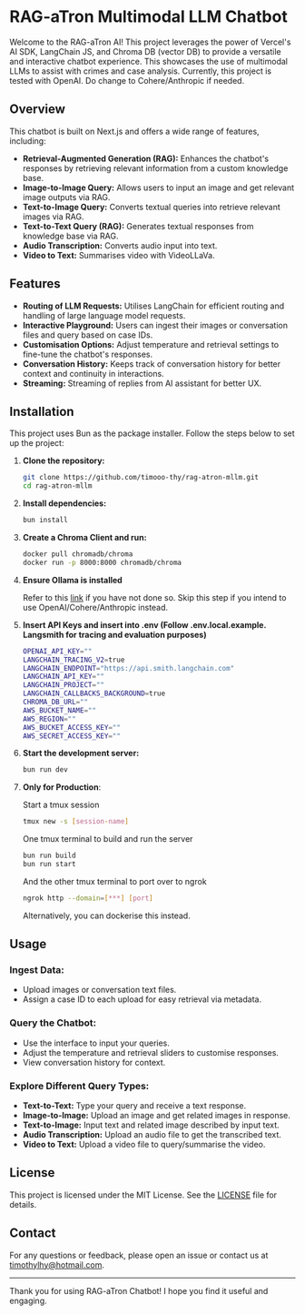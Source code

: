 # RAG-aTron Multimodal LLM Chatbot

Welcome to the RAG-aTron AI! This project leverages the power of Vercel's AI SDK, LangChain JS, and Chroma DB (vector DB) to provide a versatile and interactive chatbot experience. This showcases the use of multimodal LLMs to assist with crimes and case analysis.
Currently, this project is tested with OpenAI. Do change to Cohere/Anthropic if needed.

## Overview

This chatbot is built on Next.js and offers a wide range of features, including:

- **Retrieval-Augmented Generation (RAG):** Enhances the chatbot's responses by retrieving relevant information from a custom knowledge base.
- **Image-to-Image Query:** Allows users to input an image and get relevant image outputs via RAG.
- **Text-to-Image Query:** Converts textual queries into retrieve relevant images via RAG.
- **Text-to-Text Query (RAG):** Generates textual responses from knowledge base via RAG.
- **Audio Transcription:** Converts audio input into text.
- **Video to Text:** Summarises video with VideoLLaVa.

## Features

- **Routing of LLM Requests:** Utilises LangChain for efficient routing and handling of large language model requests.
- **Interactive Playground:** Users can ingest their images or conversation files and query based on case IDs.
- **Customisation Options:** Adjust temperature and retrieval settings to fine-tune the chatbot's responses.
- **Conversation History:** Keeps track of conversation history for better context and continuity in interactions.
- **Streaming:** Streaming of replies from AI assistant for better UX.

## Installation

This project uses Bun as the package installer. Follow the steps below to set up the project:

1. **Clone the repository:**

   ```bash
   git clone https://github.com/timooo-thy/rag-atron-mllm.git
   cd rag-atron-mllm
   ```

2. **Install dependencies:**

   ```bash
   bun install
   ```

3. **Create a Chroma Client and run:**

   ```bash
   docker pull chromadb/chroma
   docker run -p 8000:8000 chromadb/chroma
   ```

4. **Ensure Ollama is installed**

   Refer to this [link](https://github.com/ollama/ollama) if you have not done so. Skip this step if you intend to use OpenAI/Cohere/Anthropic instead.

5. **Insert API Keys and insert into .env (Follow .env.local.example. Langsmith for tracing and evaluation purposes)**

   ```bash
   OPENAI_API_KEY=""
   LANGCHAIN_TRACING_V2=true
   LANGCHAIN_ENDPOINT="https://api.smith.langchain.com"
   LANGCHAIN_API_KEY=""
   LANGCHAIN_PROJECT=""
   LANGCHAIN_CALLBACKS_BACKGROUND=true
   CHROMA_DB_URL=""
   AWS_BUCKET_NAME=""
   AWS_REGION=""
   AWS_BUCKET_ACCESS_KEY=""
   AWS_SECRET_ACCESS_KEY=""
   ```

6. **Start the development server:**

   ```bash
   bun run dev
   ```

7. **Only for Production**:

   Start a tmux session

   ```bash
   tmux new -s [session-name]
   ```

   One tmux terminal to build and run the server

   ```bash
   bun run build
   bun run start
   ```

   And the other tmux terminal to port over to ngrok

   ```bash
   ngrok http --domain=[***] [port]
   ```

   Alternatively, you can dockerise this instead.

## Usage

### Ingest Data:

- Upload images or conversation text files.
- Assign a case ID to each upload for easy retrieval via metadata.

### Query the Chatbot:

- Use the interface to input your queries.
- Adjust the temperature and retrieval sliders to customise responses.
- View conversation history for context.

### Explore Different Query Types:

- **Text-to-Text:** Type your query and receive a text response.
- **Image-to-Image:** Upload an image and get related images in response.
- **Text-to-Image:** Input text and related image described by input text.
- **Audio Transcription:** Upload an audio file to get the transcribed text.
- **Video to Text:** Upload a video file to query/summarise the video.

## License

This project is licensed under the MIT License. See the [LICENSE](LICENSE) file for details.

## Contact

For any questions or feedback, please open an issue or contact us at timothylhy@hotmail.com.

---

Thank you for using RAG-aTron Chatbot! I hope you find it useful and engaging.
